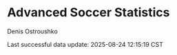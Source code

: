 # Advanced Soccer Statistics
Denis Ostroushko

<!-- gfm -->

Last successful data update: 2025-08-24 12:15:19 CST
